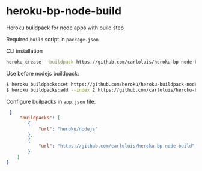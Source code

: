 # heroku-bp-node-build

Heroku buildpack for node apps with build step

Required `build` script in `package.json`

CLI installation

```bash
heroku create --buildpack https://github.com/carloluis/heroku-bp-node-build.git
```

Use before nodejs buildpack:

```bash
$ heroku buildpacks:set https://github.com/heroku/heroku-buildpack-nodejs
$ heroku buildpacks:add --index 2 https://github.com/carloluis/heroku-bp-node-build
```

Configure builpacks in `app.json` file:

```json
 {
     "buildpacks": [
        {
            "url": "heroku/nodejs"
        },
        {
            "url": "https://github.com/carloluis/heroku-bp-node-build"
        }
    ]
}
```
